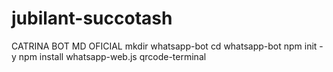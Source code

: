# jubilant-succotash
CATRINA BOT MD OFICIAL 
mkdir whatsapp-bot
cd whatsapp-bot
npm init -y
npm install whatsapp-web.js qrcode-terminal